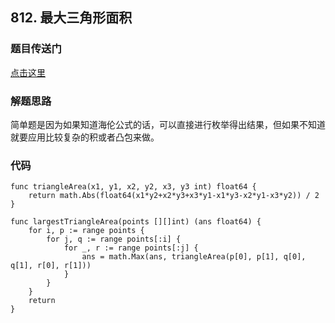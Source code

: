 ## 812. 最大三角形面积

### 题目传送门

[点击这里](https://leetcode.cn/problems/largest-triangle-area/)

### 解题思路

简单题是因为如果知道海伦公式的话，可以直接进行枚举得出结果，但如果不知道就要应用比较复杂的积或者凸包来做。

### 代码

```golang
func triangleArea(x1, y1, x2, y2, x3, y3 int) float64 {
    return math.Abs(float64(x1*y2+x2*y3+x3*y1-x1*y3-x2*y1-x3*y2)) / 2
}

func largestTriangleArea(points [][]int) (ans float64) {
    for i, p := range points {
        for j, q := range points[:i] {
            for _, r := range points[:j] {
                ans = math.Max(ans, triangleArea(p[0], p[1], q[0], q[1], r[0], r[1]))
            }
        }
    }
    return
}
```